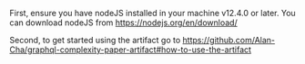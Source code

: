 First, ensure you have nodeJS installed in your machine v12.4.0 or later. You can download nodeJS from https://nodejs.org/en/download/

Second, to get started using the artifact go to https://github.com/Alan-Cha/graphql-complexity-paper-artifact#how-to-use-the-artifact